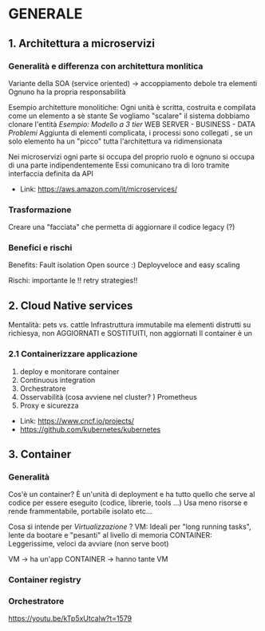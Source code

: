 # GENERALE
## 1. Architettura a microservizi

### Generalità e differenza con architettura monlitica
Variante della SOA (service oriented) -> accoppiamento debole tra elementi
Ognuno ha la propria responsabilità

Esempio architetture monolitiche:
Ogni unità è scritta, costruita e compilata come un elemento a sè stante
Se vogliamo "scalare" il sistema dobbiamo clonare l'entità
*Esempio: Modello a 3 tier*
WEB SERVER - BUSINESS - DATA 
*Problemi*
Aggiunta di elementi complicata, i processi sono collegati , se un solo elemento ha un "picco" tutta l'architettura va ridimensionata


Nei microservizi ogni parte si occupa del proprio ruolo e ognuno si occupa di una parte indipendentemente
Essi comunicano tra di loro tramite interfaccia definita da API

 - Link: https://aws.amazon.com/it/microservices/ 

### Trasformazione 
Creare una "facciata" che permetta di aggiornare il codice legacy (?)

### Benefici e rischi
Benefits:
Fault isolation
Open source :)
Deployveloce and easy scaling

Rischi: 
importante le !! retry strategies!!
  

## 2. Cloud Native services
Mentalità: pets vs. cattle 
Infrastruttura immutabile ma elementi distrutti su richiesya, non AGGIORNATI e SOSTITUITI, non aggiornati
Il container è un 

### 2.1 Containerizzare applicazione
1. deploy e monitorare container
2. Continuous integration
3. Orchestratore 
4. Osservabilità (cosa avviene nel cluster? ) Prometheus
5. Proxy e sicurezza

- Link: https://www.cncf.io/projects/
- https://github.com/kubernetes/kubernetes

## 3. Container
### Generalità
Cos'è un container? È un'unità di deployment e ha tutto quello che serve al codice per essere eseguito (codice, librerie, tools ...)
Usa meno risorse e rende frammentabile, portabile isolato etc...

Cosa si intende per *Virtualizzazione* ?
VM: Ideali per "long running tasks", lente da bootare e "pesanti" al livello di memoria
CONTAINER: Leggerissime, veloci da avviare (non serve boot)

VM -> ha un'app
CONTAINER -> hanno tante VM

### Container registry

### Orchestratore

https://youtu.be/kTp5xUtcalw?t=1579
